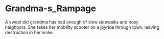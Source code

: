 # Grandma-s_Rampage
A sweet old grandma has had enough of slow sidewalks and nosy neighbors. She takes her mobility scooter on a joyride through town, leaving destruction in her wake.

